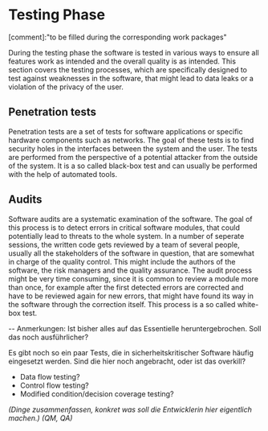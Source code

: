 # Testing Phase

[comment]:"to be filled during the corresponding work packages"

During the testing phase the software is tested in various ways to ensure all features work as intended and the overall quality is as intended. This section covers the testing processes, which are specifically designed to test against weaknesses in the software, that might lead to data leaks or a violation of the privacy of the user.

## Penetration tests

Penetration tests are a set of tests for software applications or specific hardware components such as networks. The goal of these tests is to find security holes in the interfaces between the system and the user. The tests are performed from the perspective of a potential attacker from the outside of the system. It is a so called black-box test and can usually be performed with the help of automated tools.

## Audits

Software audits are a systematic examination of the software. The goal of this process is to detect errors in critical software modules, that could potentially lead to threats to the whole system. In a number of seperate sessions, the written code gets reviewed by a team of several people, usually all the stakeholders of the software in question, that are somewhat in charge of the quality control. This might include the authors of the software, the risk managers and the quality assurance. The audit process might be very time consuming, since it is common to review a module more than once, for example after the first detected errors are corrected and have to be reviewed again for new errors, that might have found its way in the software through the correction itself. This process is a so called white-box test.


-- Anmerkungen:
Ist bisher alles auf das Essentielle heruntergebrochen. Soll das noch ausführlicher?


Es gibt noch so ein paar Tests, die in sicherheitskritischer Software häufig eingesetzt werden. Sind die hier noch angebracht, oder ist das overkill?
- Data flow testing?
- Control flow testing?
- Modified condition/decision coverage testing?


*(Dinge zusammenfassen, konkret was soll die Entwicklerin hier eigentlich machen.)*
*(QM, QA)*

